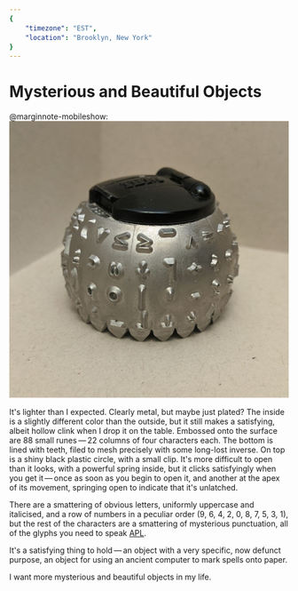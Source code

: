 ```yaml
---
{
	"timezone": "EST",
	"location": "Brooklyn, New York"
}
---
```

# Mysterious and Beautiful Objects

@marginnote-mobileshow: <img src="/img/post/mysterious-beautiful-objects/apl_typeball.jpg" alt="A metal semi-sphere with characters embossed onto it, including mathematical symbols and shapes."/>

It's lighter than I expected. Clearly metal, but maybe just plated? The inside is a slightly different color than the outside, but it still makes a satisfying, albeit hollow clink when I drop it on the table. Embossed onto the surface are 88 small runes — 22 columns of four characters each. The bottom is lined with teeth, filed to mesh precisely with some long-lost inverse. On top is a shiny black plastic circle, with a small clip. It's more difficult to open than it looks, with a powerful spring inside, but it clicks satisfyingly when you get it — once as soon as you begin to open it, and another at the apex of its movement, springing open to indicate that it's unlatched.

There are a smattering of obvious letters, uniformly uppercase and italicised, and a row of numbers in a peculiar order (9, 6, 4, 2, 0, 8, 7, 5, 3, 1), but the rest of the characters are a smattering of mysterious punctuation, all of the glyphs you need to speak [APL](https://en.wikipedia.org/wiki/APL_(programming_language)).

It's a satisfying thing to hold — an object with a very specific, now defunct purpose, an object for using an ancient computer to mark spells onto paper.

I want more mysterious and beautiful objects in my life.
